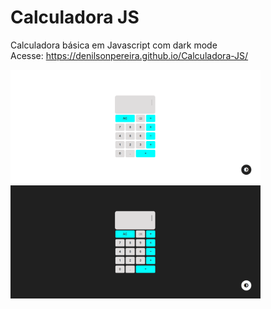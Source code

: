 # Calculadora JS
 Calculadora básica em Javascript com dark mode
 <br>
 Acesse: https://denilsonpereira.github.io/Calculadora-JS/
<p>
<img src="imagens/light_calculator.png" alt="Tela calculadora em light mode" width="400px">
<img src="imagens/dark_calculator.png" alt="Tela caculadora em dark mode" width="400px">
</p>
